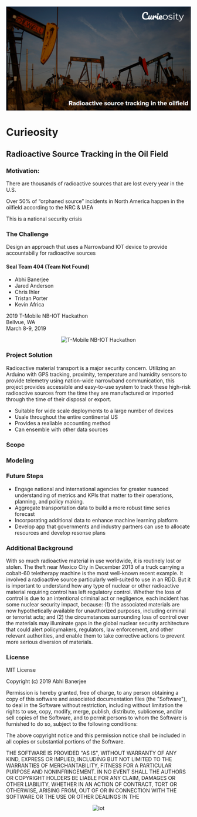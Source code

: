 ![Header](header.png)

# Curieosity
## Radioactive Source Tracking in the Oil Field

### Motivation:

There are thousands of radioactive sources that are lost every year in the U.S.

Over 50% of “orphaned source” incidents in North America happen in the oilfield according to the NRC & IAEA

This is a national security crisis

### The Challenge

Design an approach that uses a Narrowband IOT device to provide accountabiliy for radioactive sources

#### Seal Team 404 (Team Not Found)

* Abhi Banerjee
* Jared Anderson
* Chris Ihler
* Tristan Porter
* Kevin Africa

2019 T-Mobile NB-IOT Hackathon  
Bellvue, WA  
March 8-9, 2019 

<p align="center">
  <img src="https://img.evbuc.com/https%3A%2F%2Fcdn.evbuc.com%2Fimages%2F57710947%2F161679745985%2F1%2Foriginal.20190301-212705?w=800&auto=compress&rect=549%2C0%2C1980%2C990&s=4ae2b206f81d281064c8b6579eac8d6a" width="850" title="T-Mobile NB-IOT Hackathon">
</p>

### Project Solution

Radioactive material transport is a major security concern. Utilizing an Arduino with GPS tracking, proximity, temperature and humidity sensors to provide telemetry using nation-wide narrowband communication, this project provides accessible and easy-to-use system to track these high-risk radioactive sources from the time they are manufactured or imported through the time of their disposal or export.

* Suitable for wide scale deployments to a large number of devices
* Usale throughout the entire continental US
* Provides a realiable accounting method
* Can ensemble with other data sources

### Scope



### Modeling



### Future Steps

* Engage national and international agencies for greater nuanced understanding of metrics and KPIs that matter to their operations, planning, and policy making.
* Aggregate transportation data to build a more robust time series forecast
* Incorporating additional data to enhance machine learning platform
* Develop app that governments and industry partners can use to allocate resources and develop resonse plans

### Additional Background

With so much radioactive material in use worldwide, it is routinely lost or
stolen. The theft near Mexico City in December 2013 of a truck carrying a cobalt-60 teletherapy machine is the most well-known recent example. It involved a radioactive source particularly well-suited to use in an RDD. But it is important to understand how any type of nuclear or other radioactive material requiring control has left regulatory control. Whether the loss of control is due to an intentional criminal act or negligence, each incident has some nuclear security impact, because: (1) the associated materials are now hypothetically available for unauthorized purposes, including criminal or terrorist acts; and (2) the circumstances surrounding loss of control over the materials may illuminate gaps in the global nuclear security architecture that could alert policymakers, regulators, law enforcement, and other relevant authorities, and enable them to take corrective actions to prevent more serious diversion of materials.

### License
MIT License

Copyright (c) 2019 Abhi Banerjee

Permission is hereby granted, free of charge, to any person obtaining a copy
of this software and associated documentation files (the "Software"), to deal
in the Software without restriction, including without limitation the rights
to use, copy, modify, merge, publish, distribute, sublicense, and/or sell
copies of the Software, and to permit persons to whom the Software is
furnished to do so, subject to the following conditions:

The above copyright notice and this permission notice shall be included in all
copies or substantial portions of the Software.

THE SOFTWARE IS PROVIDED "AS IS", WITHOUT WARRANTY OF ANY KIND, EXPRESS OR
IMPLIED, INCLUDING BUT NOT LIMITED TO THE WARRANTIES OF MERCHANTABILITY,
FITNESS FOR A PARTICULAR PURPOSE AND NONINFRINGEMENT. IN NO EVENT SHALL THE
AUTHORS OR COPYRIGHT HOLDERS BE LIABLE FOR ANY CLAIM, DAMAGES OR OTHER
LIABILITY, WHETHER IN AN ACTION OF CONTRACT, TORT OR OTHERWISE, ARISING FROM,
OUT OF OR IN CONNECTION WITH THE SOFTWARE OR THE USE OR OTHER DEALINGS IN THE

<p align="center"><img src="https://zdnet2.cbsistatic.com/hub/i/2017/10/30/ff180e61-bec6-4732-a1bd-22a594edf839/277c3978836443421a4ae3e115f303fa/arm-iot.jpg" width=850 title="iot"></p>
